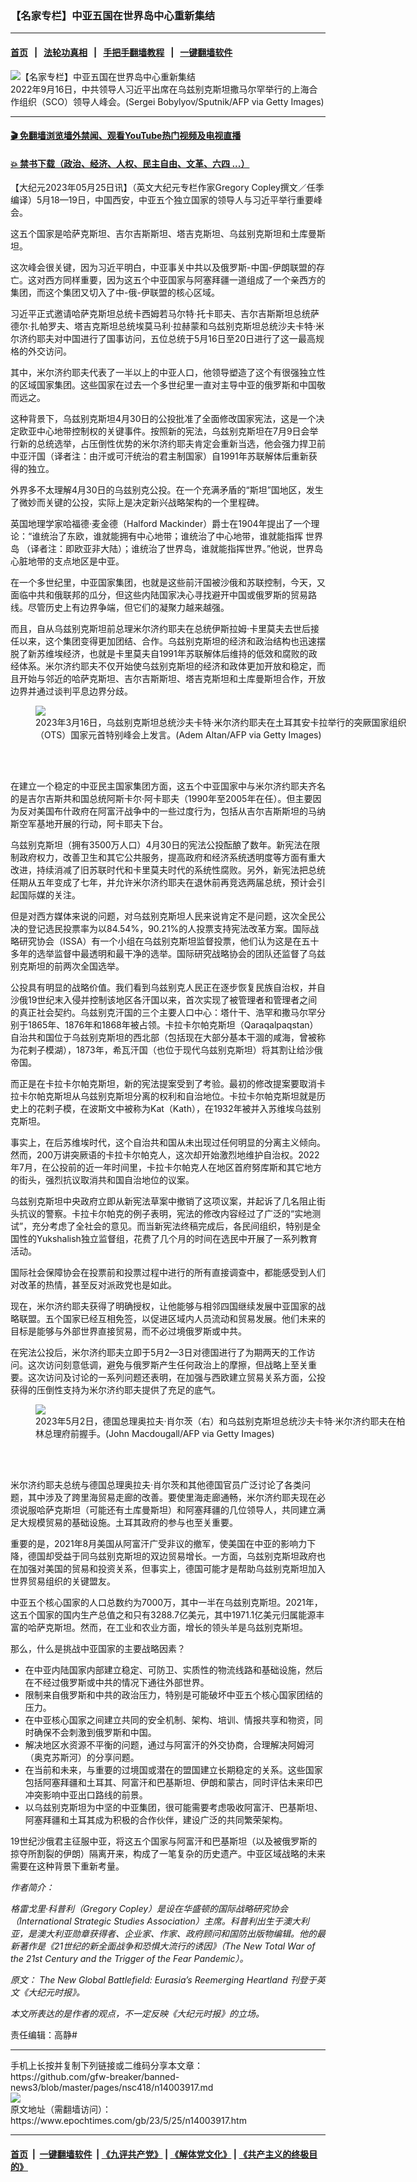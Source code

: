 ### 【名家专栏】中亚五国在世界岛中心重新集结
------------------------

#### [首页](https://github.com/gfw-breaker/banned-news3/blob/master/README.md) &nbsp;&nbsp;|&nbsp;&nbsp; [法轮功真相](https://github.com/begood0513/basic/blob/master/README.md)  &nbsp;&nbsp;|&nbsp;&nbsp; [手把手翻墙教程](https://github.com/gfw-breaker/guides/wiki)  &nbsp;&nbsp;|&nbsp;&nbsp; [一键翻墙软件](https://github.com/gfw-breaker/nogfw/blob/master/README.md)  



<div><img alt="【名家专栏】中亚五国在世界岛中心重新集结" class="attachment-djy_600_400 size-djy_600_400 wp-post-image" src="https://i.epochtimes.com/assets/uploads/2023/05/id14003918-GettyImages-1243272184-1200x834-600x400.jpg"/>
<div class="caption">
 2022年9月16日，中共领导人习近平出席在乌兹别克斯坦撒马尔罕举行的上海合作组织（SCO）领导人峰会。(Sergei Bobylyov/Sputnik/AFP via Getty Images)
</div></div><hr/>

#### [ 🎬  免翻墙浏览墙外禁闻、观看YouTube热门视频及电视直播](https://github.com/gfw-breaker/HelloWorld)

#### [ 💥  禁书下载（政治、经济、人权、民主自由、文革、六四 ...）](https://github.com/gfw-breaker/books/blob/master/README.md)

<div><p>
 【大纪元2023年05月25日讯】（英文大纪元专栏作家Gregory Copley撰文／任季编译）5月18—19日，中国西安，中亚五个独立国家的领导人与习近平举行重要峰会。
</p>
<p>
 这五个国家是哈萨克斯坦、吉尔吉斯斯坦、塔吉克斯坦、乌兹别克斯坦和土库曼斯坦。
</p>
<p>
 这次峰会很关键，因为习近平明白，中亚事关中共以及俄罗斯-中国-伊朗联盟的存亡。这对西方同样重要，因为这五个中亚国家与阿塞拜疆一道组成了一个亲西方的集团，而这个集团又切入了中-俄-伊联盟的核心区域。
</p>
<p>
 习近平正式邀请哈萨克斯坦总统卡西姆若马尔特‧托卡耶夫、吉尔吉斯斯坦总统萨德尔‧扎帕罗夫、塔吉克斯坦总统埃莫马利‧拉赫蒙和乌兹别克斯坦总统沙夫卡特‧米尔济约耶夫对中国进行了国事访问，五位总统于5月16日至20日进行了这一最高规格的外交访问。
</p>
<p>
 其中，米尔济约耶夫代表了一半以上的中亚人口，他领导塑造了这个有很强独立性的区域国家集团。这些国家在过去一个多世纪里一直对主导中亚的俄罗斯和中国敬而远之。
</p>
<p>
 这种背景下，乌兹别克斯坦4月30日的公投批准了全面修改国家宪法，这是一个决定欧亚中心地带控制权的关键事件。按照新的宪法，乌兹别克斯坦在7月9日会举行新的总统选举，占压倒性优势的米尔济约耶夫肯定会重新当选，他会强力捍卫前中亚汗国（译者注：由汗或可汗统治的君主制国家）自1991年苏联解体后重新获得的独立。
</p>
<p>
 外界多不太理解4月30日的乌兹别克公投。在一个充满矛盾的“斯坦”国地区，发生了微妙而关键的公投，实际上是决定新兴战略架构的一个里程碑。
</p>
<p>
 英国地理学家哈福德‧麦金德（Halford Mackinder）爵士在1904年提出了一个理论：“谁统治了东欧，谁就能拥有中心地带；谁统治了中心地带，谁就能指挥
 <ok href="https://www.epochtimes.com/gb/tag/%E4%B8%96%E7%95%8C%E5%B2%9B.html">
  世界岛
 </ok>
 （译者注：即欧亚非大陆）；谁统治了世界岛，谁就能指挥世界。”他说，世界岛心脏地带的支点地区是中亚。
</p>
<p>
 在一个多世纪里，中亚国家集团，也就是这些前汗国被沙俄和苏联控制，今天，又面临中共和俄联邦的瓜分，但这些内陆国家决心寻找避开中国或俄罗斯的贸易路线。尽管历史上有边界争端，但它们的凝聚力越来越强。
</p>
<p>
 而且，自从乌兹别克斯坦前总理米尔济约耶夫在总统伊斯拉姆‧卡里莫夫去世后接任以来，这个集团变得更加团结、合作。乌兹别克斯坦的经济和政治结构也迅速摆脱了新苏维埃经济，也就是卡里莫夫自1991年苏联解体后维持的低效和腐败的政经体系。米尔济约耶夫不仅开始使乌兹别克斯坦的经济和政体更加开放和稳定，而且开始与邻近的哈萨克斯坦、吉尔吉斯斯坦、塔吉克斯坦和土库曼斯坦合作，开放边界并通过谈判平息边界分歧。
</p>
<figure class="wp-caption aligncenter" style="width: 602px">
 <ok href=" https://img.theepochtimes.com/assets/uploads/2023/05/17/id5271568-Uzbekistan-Shavkat-Mirziyoyev_GettyImages-1248374669-1200x800.jpeg " rel="noreferrer noopener" target="_blank">
  <img class="" src="https://img.theepochtimes.com/assets/uploads/2023/05/17/id5271568-Uzbekistan-Shavkat-Mirziyoyev_GettyImages-1248374669-1200x800.jpeg "/>
 </ok>
 <br/><figcaption class="wp-caption-text">
  2023年3月16日，乌兹别克斯坦总统沙夫卡特‧米尔济约耶夫在土耳其安卡拉举行的突厥国家组织（OTS）国家元首特别峰会上发言。(Adem Altan/AFP via Getty Images)
 </figcaption><br/>
</figure><br/>
<p>
 在建立一个稳定的中亚民主国家集团方面，这五个中亚国家中与米尔济约耶夫齐名的是吉尔吉斯共和国总统阿斯卡尔‧阿卡耶夫（1990年至2005年在任）。但主要因为反对美国布什政府在阿富汗战争中的一些过度行为，包括从吉尔吉斯斯坦的马纳斯空军基地开展的行动，阿卡耶夫下台。
</p>
<p>
 乌兹别克斯坦（拥有3500万人口）4月30日的宪法公投酝酿了数年。新宪法在限制政府权力，改善卫生和其它公共服务，提高政府和经济系统透明度等方面有重大改进，持续消减了旧苏联时代和卡里莫夫时代的系统性腐败。另外，新宪法把总统任期从五年变成了七年，并允许米尔济约耶夫在退休前再竞选两届总统，预计会引起国际媒的关注。
</p>
<p>
 但是对西方媒体来说的问题，对乌兹别克斯坦人民来说肯定不是问题，这次全民公决的登记选民投票率为以84.54%，90.21%的人投票支持宪法改革方案。国际战略研究协会（ISSA）有一个小组在乌兹别克斯坦监督投票，他们认为这是在五十多年的选举监督中最透明和最干净的选举。国际研究战略协会的团队还监督了乌兹别克斯坦的前两次全国选举。
</p>
<p>
 公投具有明显的战略价值。我们看到乌兹别克人民正在逐步恢复民族自治权，并自沙俄19世纪末入侵并控制该地区各汗国以来，首次实现了被管理者和管理者之间的真正社会契约。乌兹别克汗国的三个主要人口中心：塔什干、浩罕和撒马尔罕分别于1865年、1876年和1868年被占领。卡拉卡尔帕克斯坦（Qaraqalpaqstan）自治共和国位于乌兹别克斯坦的西北部（包括现在大部分基本干涸的咸海，曾被称为花剌子模湖），1873年，希瓦汗国（也位于现代乌兹别克斯坦）将其割让给沙俄帝国。
</p>
<p>
 而正是在卡拉卡尔帕克斯坦，新的宪法提案受到了考验。最初的修改提案要取消卡拉卡尔帕克斯坦从乌兹别克斯坦分离的权利和自治地位。卡拉卡尔帕克斯坦就是历史上的花剌子模，在波斯文中被称为Kat（Kath），在1932年被并入苏维埃乌兹别克斯坦。
</p>
<p>
 事实上，在后苏维埃时代，这个自治共和国从未出现过任何明显的分离主义倾向。然而，200万讲突厥语的卡拉卡尔帕克人，这次却开始激烈地维护自治权。2022年7月，在公投前的近一年时间里，卡拉卡尔帕克人在地区首府努库斯和其它地方的街头，强烈抗议取消共和国自治地位的议案。
</p>
<p>
 乌兹别克斯坦中央政府立即从新宪法草案中撤销了这项议案，并起诉了几名阻止街头抗议的警察。卡拉卡尔帕克的例子表明，宪法的修改内容经过了广泛的“实地测试”，充分考虑了全社会的意见。而当新宪法终稿完成后，各民间组织，特别是全国性的Yukshalish独立监督组，花费了几个月的时间在选民中开展了一系列教育活动。
</p>
<p>
 国际社会保障协会在投票前和投票过程中进行的所有直接调查中，都能感受到人们对改革的热情，甚至反对派政党也是如此。
</p>
<p>
 现在，米尔济约耶夫获得了明确授权，让他能够与相邻四国继续发展中亚国家的战略联盟。五个国家已经互相免签，以促进区域内人员流动和贸易发展。他们未来的目标是能够与外部世界直接贸易，而不必过境俄罗斯或中共。
</p>
<p>
 在宪法公投后，米尔济约耶夫立即于5月2—3日对德国进行了为期两天的工作访问。这次访问刻意低调，避免与俄罗斯产生任何政治上的摩擦，但战略上至关重要。这次访问及讨论的一系列问题还表明，在加强与西欧建立贸易关系方面，公投获得的压倒性支持为米尔济约耶夫提供了充足的底气。
</p>
<figure class="wp-caption aligncenter" style="width: 601px">
 <ok href=" https://img.theepochtimes.com/assets/uploads/2023/05/17/id5271577-German-Olaf-Scholz-Uzbek-Mirziyoyev_GettyImages-1252536514-1200x800.jpeg " rel="noreferrer noopener" target="_blank">
  <img class="" src="https://img.theepochtimes.com/assets/uploads/2023/05/17/id5271577-German-Olaf-Scholz-Uzbek-Mirziyoyev_GettyImages-1252536514-1200x800.jpeg "/>
 </ok>
 <br/><figcaption class="wp-caption-text">
  2023年5月2日，德国总理奥拉夫‧肖尔茨（右）和乌兹别克斯坦总统沙夫卡特‧米尔济约耶夫在柏林总理府前握手。(John Macdougall/AFP via Getty Images)
 </figcaption><br/>
</figure><br/>
<p>
 米尔济约耶夫总统与德国总理奥拉夫‧肖尔茨和其他德国官员广泛讨论了各类问题，其中涉及了跨里海贸易走廊的改善。要使里海走廊通畅，米尔济约耶夫现在必须说服哈萨克斯坦（可能还有土库曼斯坦）和阿塞拜疆的几位领导人，共同建立满足大规模贸易的基础设施。土耳其政府的参与也至关重要。
</p>
<p>
 重要的是，2021年8月美国从阿富汗广受非议的撤军，使美国在中亚的影响力下降，德国却受益于同乌兹别克斯坦的双边贸易增长。一方面，乌兹别克斯坦政府也在加强对美国的贸易和投资关系，但事实上，德国可能才是帮助乌兹别克斯坦加入世界贸易组织的关键盟友。
</p>
<p>
 中亚五个核心国家的人口总数约为7000万，其中一半在乌兹别克斯坦。2021年，这五个国家的国内生产总值之和只有3288.7亿美元，其中1971.1亿美元归属能源丰富的哈萨克斯坦。然而，在工业和农业方面，增长的领头羊是乌兹别克斯坦。
</p>
<p>
 那么，什么是挑战中亚国家的主要战略因素？
</p>
<ul>
 <li>
  在中亚内陆国家内部建立稳定、可防卫、实质性的物流线路和基础设施，然后在不经过俄罗斯或中共的情况下通往外部世界。
 </li>
 <li>
  限制来自俄罗斯和中共的政治压力，特别是可能破坏中亚五个核心国家团结的压力。
 </li>
 <li>
  在中亚核心国家之间建立共同的安全机制、架构、培训、情报共享和物资，同时确保不会刺激到俄罗斯和中国。
 </li>
 <li>
  解决地区水资源不平衡的问题，通过与阿富汗的外交协商，合理解决阿姆河（奥克苏斯河）的分享问题。
 </li>
 <li>
  在当前和未来，与重要的过境国或潜在的盟国建立长期稳定的关系。这些国家包括阿塞拜疆和土耳其、阿富汗和巴基斯坦、伊朗和蒙古，同时评估未来印巴冲突影响中亚出口路线的前景。
 </li>
 <li>
  以乌兹别克斯坦为中坚的中亚集团，很可能需要考虑吸收阿富汗、巴基斯坦、阿塞拜疆和土耳其成为积极的合作伙伴，建设广泛的共同繁荣架构。
 </li>
</ul>
<p>
 19世纪沙俄君主征服中亚，将这五个国家与阿富汗和巴基斯坦（以及被俄罗斯的掠夺所割裂的伊朗）隔离开来，构成了一笔复杂的历史遗产。中亚区域战略的未来需要在这种背景下重新考量。
</p>
<p>
 <em>
  作者简介：
 </em>
</p>
<p>
 <em>
  格雷戈里‧科普利（Gregory Copley）是设在华盛顿的国际战略研究协会（International Strategic Studies Association）主席。科普利出生于澳大利亚，是澳大利亚勋章获得者、企业家、作家、政府顾问和国防出版物编辑。他的最新著作是《21世纪的新全面战争和恐惧大流行的诱因》（The New Total War of the 21st Century and the Trigger of the Fear Pandemic）。
 </em>
</p>
<p>
 <em>
  原文：
  <ok href="https://www.theepochtimes.com/the-new-global-battlefield-eurasias-reemerging-heartland_5270918.html">
   The New Global Battlefield: Eurasia’s Reemerging Heartland
  </ok>
  刊登于英文《大纪元时报》。
 </em>
</p>
<p>
 <em>
  本文所表达的是作者的观点，不一定反映《大纪元时报》的立场。
 </em>
</p>
<p>
 责任编辑：高静#
</p>
</div>
<hr/>
手机上长按并复制下列链接或二维码分享本文章：<br/>
https://github.com/gfw-breaker/banned-news3/blob/master/pages/nsc418/n14003917.md <br/>
<a href='https://github.com/gfw-breaker/banned-news3/blob/master/pages/nsc418/n14003917.md'><img src='https://github.com/gfw-breaker/banned-news3/blob/master/pages/nsc418/n14003917.md.png'/></a> <br/>
原文地址（需翻墙访问）：https://www.epochtimes.com/gb/23/5/25/n14003917.htm


------------------------
#### [首页](https://github.com/gfw-breaker/banned-news3/blob/master/README.md) &nbsp;|&nbsp; [一键翻墙软件](https://github.com/gfw-breaker/nogfw/blob/master/README.md) &nbsp;| [《九评共产党》](https://github.com/gfw-breaker/9ping.md/blob/master/README.md#九评之一评共产党是什么) | [《解体党文化》](https://github.com/gfw-breaker/jtdwh.md/blob/master/README.md) | [《共产主义的终极目的》](https://github.com/gfw-breaker/gczydzjmd.md/blob/master/README.md)


<img src='http://gfw-breaker.win/banned-news3/pages/nsc418/n14003917.md' width='0px' height='0px'/>